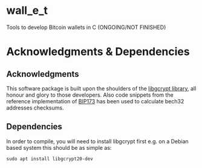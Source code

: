 # wall_e_t
Tools to develop Bitcoin wallets in C (ONGOING/NOT FINISHED)

# Acknowledgments & Dependencies
## Acknowledgments
This software package is built upon the shoulders of the [libgcrypt library](https://www.gnupg.org/software/libgcrypt/index.html), all honour and glory to those developers.
Also code snippets from the reference implementation of [BIP173](https://github.com/sipa/bech32/tree/master/ref) has been used to calculate bech32 addresses checksums.

## Dependencies
In order to compile, you will need to install libgcrypt first e.g. on a Debian based system this should be as simple as:

    sudo apt install libgcrypt20-dev
